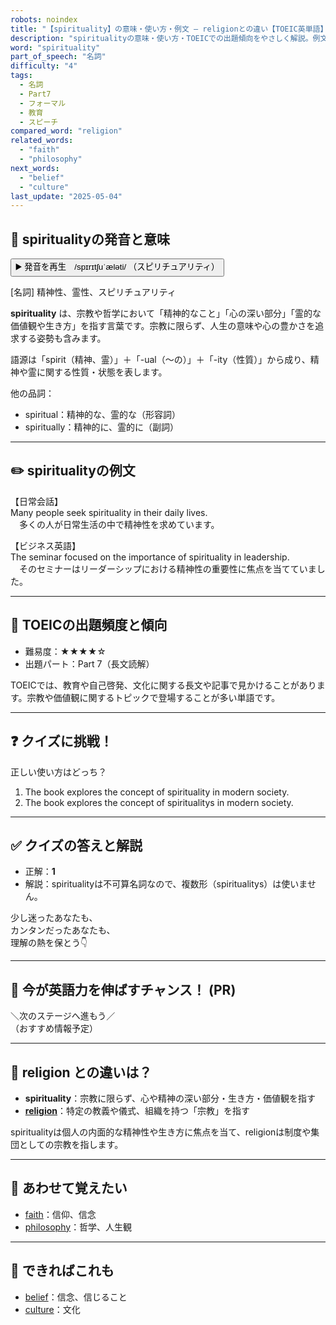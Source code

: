 ```yaml
---
robots: noindex
title: "【spirituality】の意味・使い方・例文 ― religionとの違い【TOEIC英単語】"
description: "spiritualityの意味・使い方・TOEICでの出題傾向をやさしく解説。例文・クイズ付きでreligionとの違いもわかりやすく学べます。"
word: "spirituality"
part_of_speech: "名詞"
difficulty: "4"
tags:
  - 名詞
  - Part7
  - フォーマル
  - 教育
  - スピーチ
compared_word: "religion"
related_words:
  - "faith"
  - "philosophy"
next_words:
  - "belief"
  - "culture"
last_update: "2025-05-04"
---
```


## 🔰 spiritualityの発音と意味

<button class="play-audio" onclick="playTTS('spirituality')">
  <span class="play-audio-main">
    ▶️ 発音を再生　/spɪrɪtʃuˈæləti/
  </span>
  <span class="play-audio-sub">
    （スピリチュアリティ）
  </span>
</button>

[名詞] 精神性、霊性、スピリチュアリティ

**spirituality** は、宗教や哲学において「精神的なこと」「心の深い部分」「霊的な価値観や生き方」を指す言葉です。宗教に限らず、人生の意味や心の豊かさを追求する姿勢も含みます。

語源は「spirit（精神、霊）」＋「-ual（～の）」＋「-ity（性質）」から成り、精神や霊に関する性質・状態を表します。

他の品詞：  
- spiritual：精神的な、霊的な（形容詞）
- spiritually：精神的に、霊的に（副詞）

---

## ✏️ spiritualityの例文

【日常会話】  
Many people seek spirituality in their daily lives.  
　多くの人が日常生活の中で精神性を求めています。

【ビジネス英語】  
The seminar focused on the importance of spirituality in leadership.  
　そのセミナーはリーダーシップにおける精神性の重要性に焦点を当てていました。

---

## 🎯 TOEICの出題頻度と傾向

- 難易度：★★★★☆
- 出題パート：Part 7（長文読解）

TOEICでは、教育や自己啓発、文化に関する長文や記事で見かけることがあります。宗教や価値観に関するトピックで登場することが多い単語です。

---

## ❓ クイズに挑戦！

正しい使い方はどっち？

1. The book explores the concept of spirituality in modern society.  
2. The book explores the concept of spiritualitys in modern society.

---

## ✅ クイズの答えと解説

- 正解：**1**
- 解説：spiritualityは不可算名詞なので、複数形（spiritualitys）は使いません。

少し迷ったあなたも、  
カンタンだったあなたも、  
理解の熱を保とう👇️

---

## 🚀 今が英語力を伸ばすチャンス！ (PR)

<div class="info-center">
＼次のステージへ進もう／<br>  
（おすすめ情報予定）
</div>

---

## 🤔  religion との違いは？

- **spirituality**：宗教に限らず、心や精神の深い部分・生き方・価値観を指す
- **[religion](/word/religion)**：特定の教義や儀式、組織を持つ「宗教」を指す

spiritualityは個人の内面的な精神性や生き方に焦点を当て、religionは制度や集団としての宗教を指します。

---

## 🧩 あわせて覚えたい

- [faith](/word/faith)：信仰、信念
- [philosophy](/word/philosophy)：哲学、人生観

---

## 📖 できればこれも

- [belief](/word/belief)：信念、信じること
- [culture](/word/culture)：文化

<!-- cvid: aid46_bid07 -->
